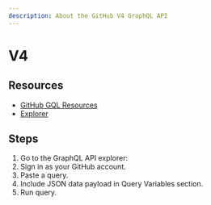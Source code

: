 ```yaml
---
description: About the GitHub V4 GraphQL API
---
```

# V4

## Resources

- [GitHub GQL Resources](https://michaelcurrin.github.io/dev-resources/resources/version-control/github/graphql.html)
- [Explorer](https://developer.github.com/v4/explorer/)


## Steps

1. Go to the GraphQL API explorer:
1. Sign in as your GitHub account.
1. Paste a query.
1. Include JSON data payload in Query Variables section.
1. Run query.
